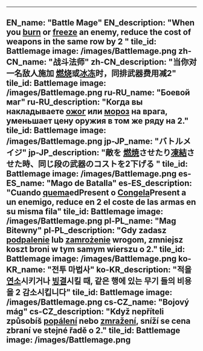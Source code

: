 ---

EN_name: "Battle Mage"
EN_description: "When you  <u>burn</u> or <u>freeze</u> an enemy, reduce the cost of weapons in the same row by 2 "
tile_id: Battlemage
image: /images/Battlemage.png
zh-CN_name: "战斗法师"
zh-CN_description: "当你对一名敌人施加 <u>燃烧</u>或<u>冰冻</u>时，同排武器费用减2"
tile_id: Battlemage
image: /images/Battlemage.png
ru-RU_name: "Боевой маг"
ru-RU_description: "Когда вы накладываете  <u>ожог</u> или <u>мороз</u> на врага, уменьшает цену оружия в том же ряду на 2."
tile_id: Battlemage
image: /images/Battlemage.png
jp-JP_name: "バトルメイジ"
jp-JP_description: "敵を <u>燃焼</u>させたり<u>凍結</u>させた時、同じ段の武器のコストを2下げる "
tile_id: Battlemage
image: /images/Battlemage.png
es-ES_name: "Mago de Batalla"
es-ES_description: "Cuando  <u>quema</u>edPresent o <u>Congela</u>Present a un enemigo, reduce en 2 el coste de las armas en su misma fila"
tile_id: Battlemage
image: /images/Battlemage.png
pl-PL_name: "Mag Bitewny"
pl-PL_description: "Gdy zadasz  <u>podpalenie</u> lub <u>zamrożenie</u> wrogom, zmniejsz koszt broni w tym samym wierszu o 2."
tile_id: Battlemage
image: /images/Battlemage.png
ko-KR_name: "전투 마법사"
ko-KR_description: "적을  <u>연소</u>시키거나 <u>빙결</u>시킬 때, 같은 행에 있는 무기 들의 비용을 2 감소시킵니다"
tile_id: Battlemage
image: /images/Battlemage.png
cs-CZ_name: "Bojový mág"
cs-CZ_description: "Když nepříteli způsobíš  <u>popálení</u> nebo <u>zmražení</u>, sníží se cena zbraní ve stejné řadě o 2."
tile_id: Battlemage
image: /images/Battlemage.png
---